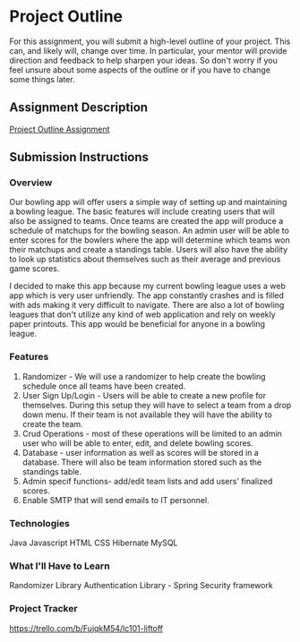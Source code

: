 # Project Outline
For this assignment, you will submit a high-level outline of your project. This can, and likely will, change over time. In particular, your mentor will provide direction and feedback to help sharpen your ideas. So don't worry if you feel unsure about some aspects of the outline or if you have to change some things later.

## Assignment Description
[Project Outline Assignment](https://education.launchcode.org/liftoff/modules/assignments/project-outline)

## Submission Instructions

### Overview
Our bowling app will offer users a simple way of setting up and maintaining a bowling league. The basic features will include creating users that will also be assigned to teams. Once teams are created the app will produce a schedule of matchups for the bowling season. An admin user will be able to enter scores for the bowlers where the app will determine which teams won their matchups and create a standings table. Users will also have the ability to look up statistics about themselves such as their average and previous game scores.

I decided to make this app because my current bowling league uses a web app which is very user unfriendly. The app constantly crashes and is filled with ads making it very difficult to navigate. There are also a lot of bowling leagues that don't utilize any kind of web application and rely on weekly paper printouts. This app would be beneficial for anyone in a bowling league.

### Features
1) Randomizer - We will use a randomizer to help create the bowling schedule once all teams have been created.
2) User Sign Up/Login - Users will be able to create a new profile for themselves. During this setup they will have to select a team from a drop down menu. If their team is not available they will have the ability to create the team.
3) Crud Operations - most of these operations will be limited to an admin user who will be able to enter, edit, and delete bowling scores.
4) Database - user information as well as scores will be stored in a database. There will also be team information stored such as the standings table.
5) Admin specif functions- add/edit team lists and add users' finalized scores.
6) Enable SMTP that will send emails to IT personnel.

### Technologies
Java
Javascript
HTML
CSS
Hibernate
MySQL

### What I'll Have to Learn
Randomizer Library
Authentication Library - Spring Security framework

### Project Tracker
https://trello.com/b/FujqkM54/lc101-liftoff
